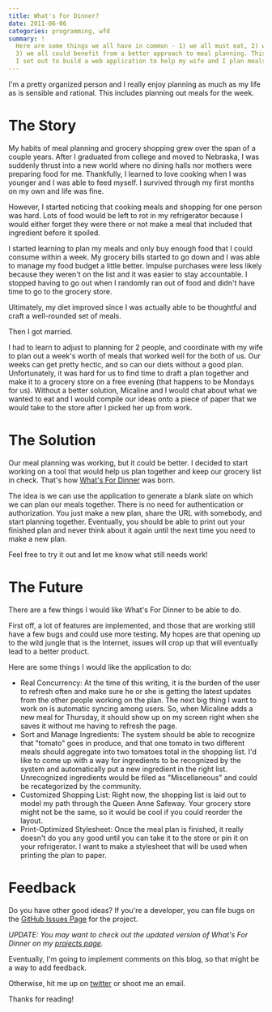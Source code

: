 ```yaml
---
title: What's For Dinner?
date: 2011-06-06
categories: programming, wfd
summary: !
  Here are some things we all have in common - 1) we all must eat, 2) we all spend money on food,
  3) we all could benefit from a better approach to meal planning. This post begins my story as
  I set out to build a web application to help my wife and I plan meals together.
---
```


I'm a pretty organized person and I really enjoy planning as much as my life as is sensible and rational. This includes planning out meals for the week.

# The Story

My habits of meal planning and grocery shopping grew over the span of a couple years. After I graduated from college and moved to Nebraska, I was suddenly thrust into a new world where no dining halls nor mothers were preparing food for me. Thankfully, I learned to love cooking when I was younger and I was able to feed myself. I survived through my first months on my own and life was fine.

However, I started noticing that cooking meals and shopping for one person was hard. Lots of food would be left to rot in my refrigerator because I would either forget they were there or not make a meal that included that ingredient before it spoiled.

I started learning to plan my meals and only buy enough food that I could consume within a week. My grocery bills started to go down and I was able to manage my food budget a little better. Impulse purchases were less likely because they weren't on the list and it was easier to stay accountable. I stopped having to go out when I randomly ran out of food and didn't have time to go to the grocery store.

Ultimately, my diet improved since I was actually able to be thoughtful and craft a well-rounded set of meals.

Then I got married.

I had to learn to adjust to planning for 2 people, and coordinate with my wife to plan out a week's worth of meals that worked well for the both of us. Our weeks can get pretty hectic, and so can our diets without a good plan. Unfortunately, it was hard for us to find time to draft a plan together and make it to a grocery store on a free evening (that happens to be Mondays for us). Without a better solution, Micaline and I would chat about what we wanted to eat and I would compile our ideas onto a piece of paper that we would take to the store after I picked her up from work.

# The Solution

Our meal planning was working, but it could be better. I decided to start working on a tool that would help us plan together and keep our grocery list in check. That's how [What's For Dinner](http://wfd.thedahv.com) was born.

The idea is we can use the application to generate a blank slate on which we can plan our meals together. There is no need for authentication or authorization. You just make a new plan, share the URL with somebody, and start planning together. Eventually, you should be able to print out your finished plan and never think about it again until the next time you need to make a new plan.

Feel free to try it out and let me know what still needs work!

# The Future

There are a few things I would like What's For Dinner to be able to do.

First off, a lot of features are implemented, and those that are working still have a few bugs and could use more testing. My hopes are that opening up to the wild jungle that is the Internet, issues will crop up that will eventually lead to a better product.

Here are some things I would like the application to do:

- Real Concurrency: At the time of this writing, it is the burden of the user to refresh often and make sure he or she is getting the latest updates from the other people working on the plan. The next big thing I want to work on is automatic syncing among users. So, when Micaline adds a new meal for Thursday, it should show up on my screen right when she saves it without me having to refresh the page.
- Sort and Manage Ingredients: The system should be able to recognize that "tomato" goes in produce, and that one tomato in two different meals should aggregate into two tomatoes total in the shopping list. I'd like to come up with a way for ingredients to be recognized by the system and automatically put a new ingredient in the right list. Unrecognized ingredients would be filed as "Miscellaneous" and could be recategorized by the community.
- Customized Shopping List: Right now, the shopping list is laid out to model my path through the Queen Anne Safeway. Your grocery store might not be the same, so it would be cool if you could reorder the layout.
- Print-Optimized Stylesheet: Once the meal plan is finished, it really doesn't do you any good until you can take it to the store or pin it on your refrigerator. I want to make a stylesheet that will be used when printing the plan to paper.

# Feedback

Do you have other good ideas? If you're a developer, you can file bugs on the [GitHub Issues Page](https://github.com/TheDahv/whatsfordinner/issues?sort=created&direction=desc&state=open) for the project.

_UPDATE: You may want to check out the updated version of What's For Dinner on
my [projects page](/projects/)._

Eventually, I'm going to implement comments on this blog, so that might be a way to add feedback.

Otherwise, hit me up on [twitter](https://twitter.com/TheDahv) or shoot me an email.

Thanks for reading!

